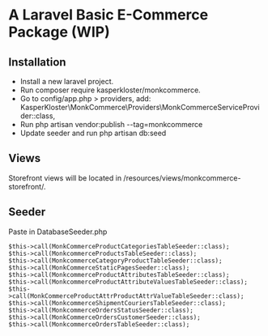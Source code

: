 # A Laravel Basic E-Commerce Package (WIP)

## Installation
- Install a new laravel project.
- Run composer require kasperkloster/monkcommerce.
- Go to config/app.php > providers, add: KasperKloster\MonkCommerce\Providers\MonkCommerceServiceProvider::class,
- Run php artisan vendor:publish --tag=monkcommerce
- Update seeder and run php artisan db:seed

## Views
Storefront views will be located in /resources/views/monkcommerce-storefront/.


## Seeder
Paste in DatabaseSeeder.php
```
$this->call(MonkCommerceProductCategoriesTableSeeder::class);
$this->call(MonkcommerceProductsTableSeeder::class);
$this->call(MonkcommerceCategoryProductTableSeeder::class);
$this->call(MonkCommerceStaticPagesSeeder::class);
$this->call(MonkcommerceProductAttributesTableSeeder::class);
$this->call(MonkcommerceProductAttributeValuesTableSeeder::class);
$this->call(MonkCommerceProductAttrProductAttrValueTableSeeder::class);
$this->call(MonkcommerceShipmentCouriersTableSeeder::class);
$this->call(MonkcommerceOrdersStatusSeeder::class);
$this->call(MonkCommerceOrdersCustomerSeeder::class);
$this->call(MonkcommerceOrdersTableSeeder::class);
```
